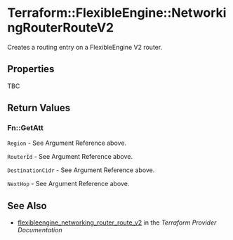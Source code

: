 # Terraform::FlexibleEngine::NetworkingRouterRouteV2

Creates a routing entry on a FlexibleEngine V2 router.

## Properties

TBC

## Return Values

### Fn::GetAtt

`Region` - See Argument Reference above.

`RouterId` - See Argument Reference above.

`DestinationCidr` - See Argument Reference above.

`NextHop` - See Argument Reference above.

## See Also

* [flexibleengine_networking_router_route_v2](https://www.terraform.io/docs/providers/flexibleengine/r/networking_router_route_v2.html) in the _Terraform Provider Documentation_